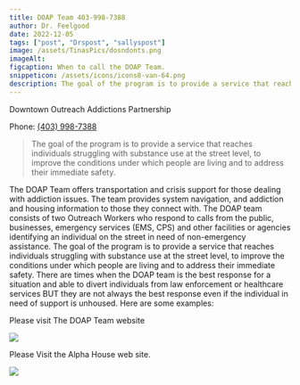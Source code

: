```yaml
---
title: DOAP Team 403-998-7388
author: Dr. Feelgood
date: 2022-12-05
tags: ["post", "Drspost", "sallyspost"]
image: /assets/TinasPics/dosndonts.png
imageAlt:
figcaption: When to call the DOAP Team.
snippeticon: /assets/icons/icons8-van-64.png
description: The goal of the program is to provide a service that reaches individuals struggling with substance use at the street level, to improve the conditions under which people are living and to address their immediate safety.  
---
```


<p class="subHeader">
Downtown Outreach Addictions Partnership
</p>

Phone: <a href="tel:403-998-7388">(403) 998-7388</a>

<blockquote cite="https://alphahousecalgary.com/category/doap-team/">
The goal of the program is to provide a service that reaches individuals struggling with substance use at the street level, to improve the conditions under which people are living and to address their immediate safety. 
</blockquote>

The DOAP Team offers transportation and crisis support for those dealing with addiction issues. The team provides system navigation, and addiction and housing information to those they connect with. The DOAP team consists of two Outreach Workers who respond to calls from the public, businesses, emergency services (EMS, CPS) and other facilities or agencies identifying an individual on the street in need of non-emergency assistance. The goal of the program is to provide a service that reaches individuals struggling with substance use at the street level, to improve the conditions under which people are living and to address their immediate safety. There are times when the DOAP team is the best response for a situation and able to divert individuals from law enforcement or healthcare services BUT they are not always the best response even if the individual in need of support is unhoused. Here are some examples:

<div class="post__link">
<p>Please visit The DOAP Team website</p>

<a href="https://alphahousecalgary.com/category/doap-team/" target="_blank"><img src="/assets/TinasPics/DOAP-Team.jpeg" /></a>
</div>

<div class="post__link">
<p>Please Visit the Alpha House web site.

<a href="https://alphahousecalgary.com/" target="_blank"><img src="/assets/TinasPics/alpha-logo.png" /></a>
</div>
